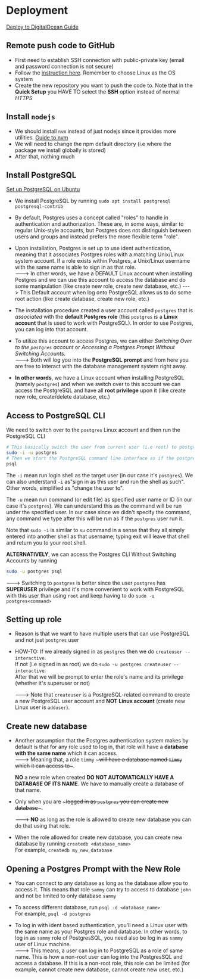 # Deployment

[Deploy to DigitalOcean Guide](https://strapi.io/documentation/developer-docs/latest/setup-deployment-guides/deployment/hosting-guides/digitalocean.html)

## Remote push code to GitHub

- First need to establish SSH connection with public-private key (email and password connection is not secure)
- Follow the [instruction here](https://docs.github.com/en/github/authenticating-to-github/connecting-to-github-with-ssh/about-ssh). Remember to choose Linux as the OS system
- Create the new repository you want to push the code to. Note that in the **Quick Setup** you HAVE TO select the **SSH** option instead of normal _HTTPS_

## Install `nodejs`

- We should install `nvm` instead of just nodejs since it provides more utilities. [Guide to nvm](https://github.com/nvm-sh/nvm)
- We will need to change the npm default directory (i.e where the package we install globally is stored)
- After that, nothing much

## Install PostgreSQL

[Set up PostgreSQL on Ubuntu](https://www.digitalocean.com/community/tutorials/how-to-install-and-use-postgresql-on-ubuntu-18-04)

- We install PostgreSQL by running `sudo apt install postgresql postgresql-contrib`

- By default, Postgres uses a concept called "roles" to handle in authentication and authorization. These are, in some ways, similar to regular Unix-style accounts, but Postgres does not distinguish between users and groups and instead prefers the more flexible term "role".

- Upon installation, Postgres is set up to use ident authentication, meaning that it associates Postgres roles with a matching Unix/Linux system account. If a role exists within Postgres, a Unix/Linux username with the same name is able to sign in as that role.  
   ---> In other words, we have a DEFAULT Linux account when installing Postgres and we can use this account to access the database and do some manipulation (like create new role, create new database, etc.)
  ---> This Default account when log onto PostgreSQL allows us to do some root action (like create database, create new role, etc.)

- The installation procedure created a user account called `postgres` that is _associated_ with the **default Postgres role** (this `postgres` is a **Linux account** that is used to work with PostgreSQL). In order to use Postgres, you can log into that account.

- To utilize this account to access Postgres, we can either _Switching Over to the `postgres` account_ or _Accessing a Postgres Prompt Without Switching Accounts_.  
  ---> Both will log you into the **PostgreSQL prompt** and from here you are free to interact with the database management system right away.

- **In other words**, we have a Linux account when installing PostgreSQL (namely `postgres`) and when we switch over to this account we can access the PostgreSQL and have all **root privilege** upon it (like create new role, create/delete database, etc.)

## Access to PostgreSQL CLI

We need to switch over to the `postgres` Linux account and then run the PostgreSQL CLI

```bash
# This basically switch the user from current user (i.e root) to postgre
sudo -i -u postgres
# Then we start the PostgreSQL command line interface as if the postgre user run the command
psql
```

The `-i` mean run login shell as the target user (in our case it's `postgres`). We can also understand `-i` as"sign in as this user and run the shell as such". Other words, simplified as "change the user to".

The `-u` mean run command (or edit file) as specified user name or ID (in our case it's `postgres`). We can understand this as the command will be run under the specified user. In our case since we didn't specify the command, any command we type after this will be run as if the `postgres` user run it.

Note that `sudo -i` is similar to `su` command in a sense that they all simply entered into another shell as that username; typing exit will leave that shell and return you to your root shell.

**ALTERNATIVELY**, we can access the Postgres CLI Without Switching Accounts by running

```bash
sudo -u postgres psql
```

---> Switching to `postgres` is better since the user `postgres` has **SUPERUSER** privilege and it's more convenient to work with PostgreSQL with this user than using `root` and keep having to do `sudo -u postgres<command>`

## Setting up role

- Reason is that we want to have multiple users that can use PostgreSQL and not just `postgres` user

- HOW-TO: If we already signed in as `postgres` then we do `createuser --interactive`.  
  If not (i.e signed in as root) we do `sudo -u postgres createuser --interactive`.  
  After that we will be prompt to enter the role's name and its privilege (whether it's superuser or not)

  ---> Note that `createuser` is a PostgreSQL-related command to create a new PostgreSQL user account and **NOT Linux account** (create new Linux user is `adduser`).

## Create new database

- Another assumption that the Postgres authentication system makes by default is that for any role used to log in, that role will have a **database with the same name** which it can access.  
  ---> Meaning that, a role `timmy` ~~~will have a database named `timmy` which it can access to~~~.

  **NO** a new role when created **DO NOT AUTOMATICALLY HAVE A DATABASE OF ITS NAME**. We have to manually create a database of that name.

- Only when you are ~~~logged in as `postgres` you can create new database~~~.

  ---> **NO** as long as the role is allowed to create new database you can do that using that role.

- When the role allowed for create new database, you can create new database by running `createdb <database_name>`  
  For example, `createdb my_new_database`

## Opening a Postgres Prompt with the New Role

- You can connect to any database as long as the database allow you to access it. This means that role `sammy` can try to access to database `john` and not be limited to only database `sammy`

- To access different database, run `psql -d <database_name>`  
  For example, `psql -d postgres`

- To log in with ident based authentication, you’ll need a Linux user with the same name as your Postgres role and database. In other words, to log in as `sammy` role of PostgresSQL, you need also be log in as `sammy` user of Linux machine.  
  ---> This means, a user can log in to PostgreSQL as a role of same name. This is how a non-root user can log into the PostgresSQL and access a database. If this is a non-root role, this role can be limited (for example, cannot create new database, cannot create new user, etc.)
